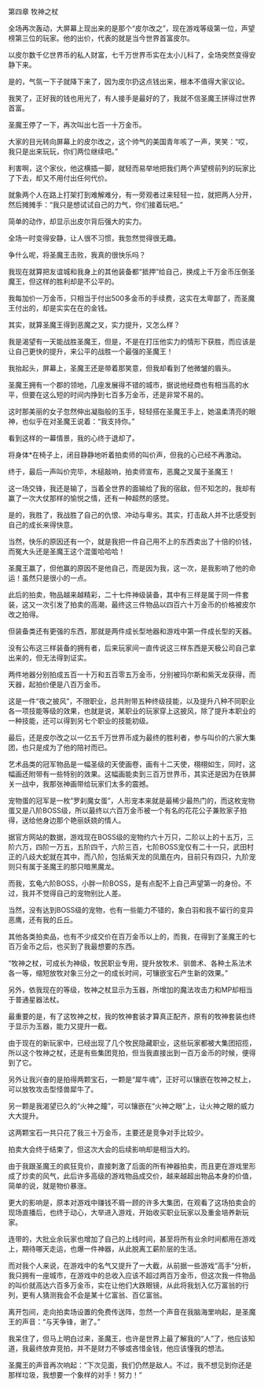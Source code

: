 第四章 牧神之杖


全场再次轰动，大屏幕上现出来的是那个“皮尔改之”，现在游戏等级第一位，声望榜第三位的玩家。他的出价，代表的就是当今世界首富皮尔。

以皮尔数千亿世界币的私人财富，七千万世界币实在太小儿科了，全场突然变得安静下来。

是的，气氛一下子就降下来了，因为皮尔扔这点钱出来，根本不值得大家议论。

我笑了，正好我的钱也用光了，有人接手是最好的了，我就不信圣魔王拼得过世界首富。

圣魔王停了一下，再次叫出七百一十万金币。

大家的目光转向屏幕上的皮尔改之，这个帅气的美国青年咳了一声，笑笑：“哎，我只是出来玩玩，你们两位继续吧。”

利害啊，这个家伙，他这横插一脚，就轻而易举地把我们两个声望榜前列的玩家比了下去，却又不用付出任何代价。

就象两个人在路上打架打到难解难分，有一旁观者过来轻轻一拉，就把两人分开，然后摊摊手：“我只是想试试自己的力气，你们接着玩吧。”

简单的动作，却显示出皮尔背后强大的实力。

全场一时变得安静，让人很不习惯，我忽然觉得很无趣。

争什么呢，将圣魔王击败，我真的很快乐吗？

我现在就算把友谊城和我身上的其他装备都“抵押”给自己，换成上千万金币压倒圣魔王，但这样的胜利却是不公平的。

我每加价一万金币，只相当于付出500多金币的手续费，这实在太卑鄙了，而圣魔王付出的，却是实实在在的金钱。

其实，就算圣魔王得到恶魔之叉，实力提升，又怎么样？

我是渴望有一天能战胜圣魔王，但是，不是在打压他实力的情形下获胜，而应该是让自己更快的提升，来公平的战胜一个最强的圣魔王！

我抬起头，屏幕上，圣魔王还是带着那笑意，但我却看到了他微皱的眉头。

圣魔王拥有一个郡的领地，几座发展得不错的城市，据说他经商也有相当高的水平，但要在这么短的时间内挣到七百多万金币，还是非常不易的。

这时那美丽的女子忽然伸出凝脂般的玉手，轻轻搭在圣魔王手上，她温柔清亮的眼神，也似乎在对圣魔王说着：“我支持你。”

看到这样的一幕情景，我的心终于退却了。

将身体*在椅子上，闭目静静地听着拍卖师的叫价声，但我的心已经不再激动。

终于，最后一声叫价完毕，木槌敲响，拍卖师宣布，恶魔之叉属于圣魔王！

这一场交锋，我还是输了，当着全世界的面输给了我的宿敌，但不知怎的，我却有赢了一次大仗那样的愉悦之情，还有一种超然的感觉。

是的，我胜了，我战胜了自己的仇恨、冲动与卑劣。其实，打击敌人并不比感受到自己的成长来得快意。

当然，快乐的原因还有一个，就是我把一件自己用不上的东西卖出了十倍的价钱，而冤大头还是圣魔王这个混蛋哈哈哈！

圣魔王赢了，但他赢的原因不是他自己，而是因为我，这一次，是我影响了他的命运！虽然只是很小的一点。

此后的拍卖，物品越来越精彩，二十七件神级装备，其中有三样是属于同一件套装，这又一次引发了拍卖的高潮，最终这三件物品以四百六十万金币的价格被皮尔改之拍得。

但装备类还有更强的东西，那就是两件成长型地器和游戏中第一件成长型的天器。

没有公布这三样装备的拥有者，后来玩家间一直传说这三样东西是天极公司自己拿出来的，但无法得到证实。

两件地器分别拍成五百一十万和五百零五万金币，分别被玛尔斯和紫天龙获得，而天器，起拍价便是八百万金币。

这是一件“夜之披风”，不限职业，总共附带五种终级技能，以及提升八种不同职业各一项技能等级的效果，也就是说，某职业的玩家穿上这披风，除了提升本职业的一种技能，还可以得到另七个职业的技能初级。

最后，还是皮尔改之以一亿五千万世界币成为最终的胜利者，参与叫价的六家大集团，也只是成为了他的陪衬而已。

艺术品类的冠军物品是一幅圣级的天使画卷，画有十二天使，栩栩如生，同时，这幅画还附带有一些特别的效果。这幅画能卖到三百万世界币，其实还是因为在铁屏关一战中，我那张神画带给玩家们太多的震撼。

宠物蛋的冠军是一枚“罗刹魔女蛋”，人形宠本来就是最稀少最热门的，而这枚宠物蛋又是八阶BOSS级，所以最终以六百万金币被一个有名的花花公子兼败家子拍得，送给他身边那个艳丽妖娆的情人。

据官方网站的数据，游戏现在BOSS级的宠物约六十万只，二阶以上的十五万，三阶六万，四阶一万五，五阶四千，六阶三百，七阶BOSS宠仅有二十一只，武田村正的八歧大蛇就在其中，而八阶，包括紫天龙的凤凰在内，目前只有四只，九阶宠则只有属于圣魔王的那只暗黑魔龙。

而我，玄龟六阶BOSS，小胖一阶BOSS，是有点配不上自己声望第一的身份。不过，我并不觉得自己的宠物别比人差。

当然，没有达到BOSS级的宠物，也有一些能力不错的，象白羽和我不留行的变异恶鹰，还有我的丘丘。

其他各类拍卖品，也有不少成交价在百万金币以上的，而我，在得到了圣魔王的七百万金币之后，也买到了我最想要的东西。

“牧神之杖，可成长为神级，牧民职业专用，提升放牧术、驯兽术、各种土系法术各一等，缩短放牧对象三分之一的成长时间，可镶嵌宝石产生新的效果。”

另外，依我现在的等级，牧神之杖显示为玉器，所增加的魔法攻击力和MP却相当于普通星器法杖。

最重要的是，有了这牧神之杖，我的牧神套装才算真正配齐，原有的牧神套装也终于显示为玉器，能力又提升一截。

由于现在的新玩家中，已经出现了几个牧民隐藏职业，这些玩家都被大集团招揽，所以这个牧神之杖，还是有些集团竞拍，但当我直接出到一百万金币的时候，便得到了它。

另外让我兴奋的是拍得两颗宝石，一颗是“犀牛魂”，正好可以镶嵌在牧神之杖上，可以放牧攻击型怪兽犀牛了。

另一颗是我渴望已久的“火神之瞳”，可以镶嵌在“火神之眼”上，让火神之眼的威力大大提升。

这两颗宝石一共只花了我三十万金币，主要还是竞争对手比较少。

拍卖大会终于结束了，但这次大会的后续影响却是相当大的。

由于我跟圣魔王的疯狂竞价，直接刺激了后面的所有神器拍卖，而且更在游戏里形成了炒卖的风气，此后许多高级的游戏物品成交价，越来越超出物品本身的价值，简单的说，就是物价暴涨。

更大的影响是，原本对游戏中赚钱不屑一顾的许多大集团，在观看了这场拍卖会的现场直播后，也终于动心，大举进入游戏，开始收买职业玩家以及重金培养新玩家。

连带的，大批业余玩家也增加了自己的上线时间，甚至将所有业余时间都用在游戏上，期待哪天走运，也爆一件神器，从此脱离工薪阶层的生活。

而对我个人来说，在游戏中的名气又提升了一大截，从前据一些游戏“高手”分析，我只拥有一座城市，在游戏中的总收入应该不超过两百万金币，但这次我一件物品的叫价就高达六百多万金币，实在让他们大跌眼镜，从此将我划入亿万富翁的行列，更有人猜测我会不会是某十亿富翁、百亿富翁。

离开包间，走向拍卖场设置的免费传送阵，忽然一个声音在我脑海里响起，是圣魔王的声音：“与天争锋，谢了。”

我呆住了，但马上明白过来，圣魔王，也许是世界上最了解我的“人”了，他应该知道，我最终放弃竞拍，并不是财力不够或吝惜金钱，他应该懂我的想法。

圣魔王的声音再次响起：“下次见面，我们仍然是敌人。不过，我不想见到你还是那样垃圾，我想要一个象样的对手！努力！”





